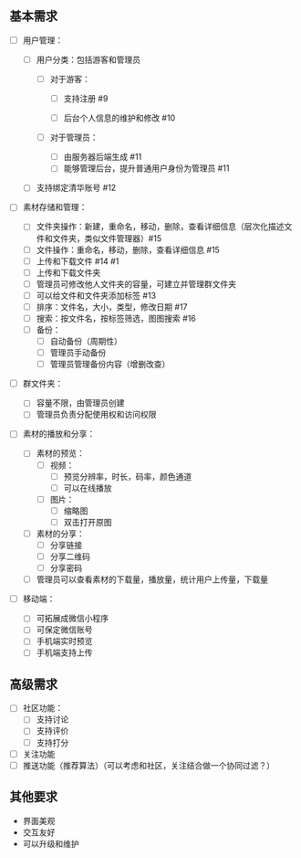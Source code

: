 ## 基本需求

* [ ] 用户管理：

  * [ ] 用户分类：包括游客和管理员

    * [ ] 对于游客：

      * [ ] 支持注册 #9 

      * [ ] 后台个人信息的维护和修改 #10

    * [ ] 对于管理员：

      * [ ] 由服务器后端生成 #11
      * [ ] 能够管理后台，提升普通用户身份为管理员 #11

  * [ ] 支持绑定清华账号 #12

* [ ] 素材存储和管理：

  * [ ] 文件夹操作：新建，重命名，移动，删除，查看详细信息（层次化描述文件和文件夹，类似文件管理器）#15
  * [ ] 文件操作：重命名，移动，删除，查看详细信息 #15
  * [ ] 上传和下载文件 #14 #1 
  * [ ] 上传和下载文件夹
  * [ ] 管理员可修改他人文件夹的容量，可建立并管理群文件夹
  * [ ] 可以给文件和文件夹添加标签 #13
  * [ ] 排序：文件名，大小，类型，修改日期 #17
  * [ ] 搜索：按文件名，按标签筛选，图图搜索 #16
  * [ ] 备份：
      * [ ] 自动备份（周期性）
      * [ ] 管理员手动备份
      * [ ] 管理员管理备份内容（增删改查）

* [ ] 群文件夹：

  * [ ] 容量不限，由管理员创建
  * [ ] 管理员负责分配使用权和访问权限

* [ ] 素材的播放和分享：

  * [ ] 素材的预览：
    * [ ] 视频：
      * [ ] 预览分辨率，时长，码率，颜色通道
      * [ ] 可以在线播放
    * [ ] 图片：
      * [ ] 缩略图
      * [ ] 双击打开原图
  * [ ] 素材的分享：
    * [ ] 分享链接
    * [ ] 分享二维码
    * [ ] 分享密码
  * [ ] 管理员可以查看素材的下载量，播放量，统计用户上传量，下载量

* [ ] 移动端：

  * [ ] 可拓展成微信小程序
  * [ ] 可保定微信账号
  * [ ] 手机端实时预览
  * [ ] 手机端支持上传

## 高级需求

* [ ] 社区功能：
  * [ ] 支持讨论
  * [ ] 支持评价
  * [ ] 支持打分
* [ ] 关注功能
* [ ] 推送功能（推荐算法）（可以考虑和社区，关注结合做一个协同过滤？）

## 其他要求

* 界面美观
* 交互友好
* 可以升级和维护